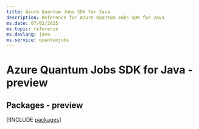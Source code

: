 ```yaml
---
title: Azure Quantum Jobs SDK for Java
description: Reference for Azure Quantum Jobs SDK for Java
ms.date: 07/02/2025
ms.topic: reference
ms.devlang: java
ms.service: quantumjobs
---
```

# Azure Quantum Jobs SDK for Java - preview
## Packages - preview
[!INCLUDE [packages](quantum-jobs-index.md)]
